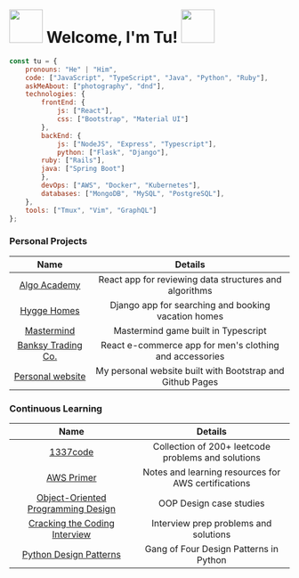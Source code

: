 # <img src="https://media.giphy.com/media/UPcPzUKUkDOrC/giphy.gif" width="60"> Welcome, I'm Tu! <img src="https://media.giphy.com/media/UPcPzUKUkDOrC/giphy.gif" width="60">

```javascript
const tu = {
    pronouns: "He" | "Him",
    code: ["JavaScript", "TypeScript", "Java", "Python", "Ruby"],
    askMeAbout: ["photography", "dnd"],
    technologies: {
        frontEnd: {
            js: ["React"],
            css: ["Bootstrap", "Material UI"]
        },
        backEnd: {
            js: ["NodeJS", "Express", "Typescript"],
            python: ["Flask", "Django"],
	    ruby: ["Rails"],
	    java: ["Spring Boot"]
        },
        devOps: ["AWS", "Docker", "Kubernetes"],
        databases: ["MongoDB", "MySQL", "PostgreSQL"],
    },
    tools: ["Tmux", "Vim", "GraphQL"]
};
```

### Personal Projects

|                                Name                                 |                          Details                          |
| :-----------------------------------------------------------------: | :-------------------------------------------------------: |
|     [Algo Academy](https://github.com/akatsuki-co/algoacademy)      |  React app for reviewing data structures and algorithms   |
|      [Hygge Homes](https://github.com/akatsuki-co/hyggehomes)       |    Django app for searching and booking vacation homes    |
|        [Mastermind](https://github.com/tuvo1106/mastermind_v2)      |              Mastermind game built in Typescript          |
| [Banksy Trading Co.](https://github.com/tuvo1106/banksy_trading_co) |  React e-commerce app for men's clothing and accessories  |
| [Personal website](https://github.com/tuvo1106/tuvo1106.github.io)  | My personal website built with Bootstrap and Github Pages |


### Continuous Learning

|                                     Name                                      |                       Details                       |
| :---------------------------------------------------------------------------: | :-------------------------------------------------: |
|               [1337code](https://github.com/tuvo1106/1337code)                | Collection of 200+ leetcode problems and solutions  |
|             [AWS Primer](https://github.com/tuvo1106/aws-primer)              | Notes and learning resources for AWS certifications |
| [Object-Oriented Programming Design](https://github.com/tuvo1106/oop_design)  |               OOP Design case studies               |
| [Cracking the Coding Interview](https://github.com/tuvo1106/ctci_6th_edition) |        Interview prep problems and solutions        |
| [Python Design Patterns](https://github.com/tuvo1106/python_design_patterns)  |       Gang of Four Design Patterns in Python        |

